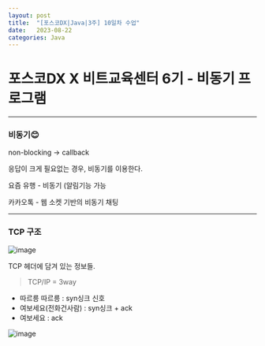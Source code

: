 ```yaml
---
layout: post
title:  "[포스코DX|Java|3주] 10일차 수업"
date:   2023-08-22
categories: Java
---
```


# 포스코DX X 비트교육센터 6기 - 비동기 프로그램

--- 

### 비동기😊

non-blocking -> callback

응답이 크게 필요없는 경우, 비동기를 이용한다.

요즘 유행 - 비동기 (알림기능 가능

카카오톡 - 웹 소켓 기반의 비동기 채팅

---

### TCP 구조

![image](https://github.com/talkingOrange/talkingOrange.github.io/assets/88815795/9cecbd74-b89c-4848-b90f-0240c730d1ad)

TCP 헤더에 담겨 있는 정보들.

> TCP/IP = 3way

- 따르릉 따르릉 : syn싱크 신호
- 여보세요(전화건사람) : syn싱크 + ack
- 여보세요 : ack

![image](https://github.com/talkingOrange/talkingOrange.github.io/assets/88815795/a42af546-7235-4594-affb-a74bce73c7f7)
